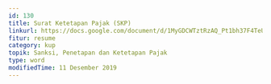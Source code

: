 ```yaml
---
id: 130
title: Surat Ketetapan Pajak (SKP)
linkurl: https://docs.google.com/document/d/1MyGDCWTztRzAQ_Pt1bh37F4TeURcz2rb0b-0LCHkRg8/edit?usp=drivesdk
fitur: resume
category: kup
topik: Sanksi, Penetapan dan Ketetapan Pajak
type: word
modifiedTime: 11 Desember 2019
---
```


